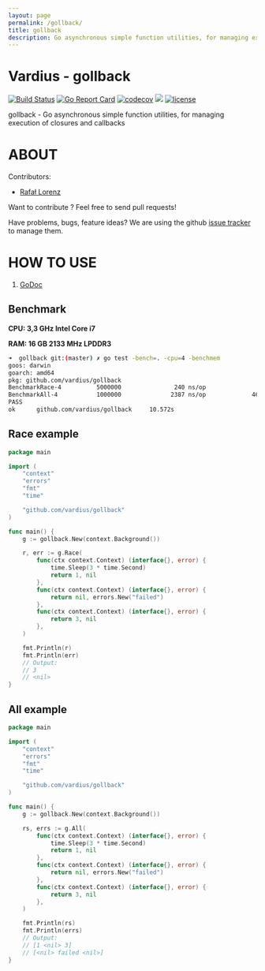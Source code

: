 ```yaml
---
layout: page
permalink: /gollback/
title: gollback
description: Go asynchronous simple function utilities, for managing execution of closures and callbacks
---
```


Vardius - gollback
================
[![Build Status](https://travis-ci.org/vardius/gollback.svg?branch=master)](https://travis-ci.org/vardius/gollback)
[![Go Report Card](https://goreportcard.com/badge/github.com/vardius/gollback)](https://goreportcard.com/report/github.com/vardius/gollback)
[![codecov](https://codecov.io/gh/vardius/gollback/branch/master/graph/badge.svg)](https://codecov.io/gh/vardius/gollback)
[![](https://godoc.org/github.com/vardius/gollback?status.svg)](http://godoc.org/github.com/vardius/gollback)
[![license](https://img.shields.io/github/license/mashape/apistatus.svg)](https://github.com/vardius/gollback/blob/master/LICENSE.md)

gollback - Go asynchronous simple function utilities, for managing execution of closures and callbacks

ABOUT
==================================================
Contributors:

* [Rafał Lorenz](http://rafallorenz.com)

Want to contribute ? Feel free to send pull requests!

Have problems, bugs, feature ideas?
We are using the github [issue tracker](https://github.com/vardius/gollback/issues) to manage them.

HOW TO USE
==================================================

1. [GoDoc](http://godoc.org/github.com/vardius/gollback)

## Benchmark
**CPU: 3,3 GHz Intel Core i7**

**RAM: 16 GB 2133 MHz LPDDR3**

```bash
➜  gollback git:(master) ✗ go test -bench=. -cpu=4 -benchmem
goos: darwin
goarch: amd64
pkg: github.com/vardius/gollback
BenchmarkRace-4          5000000               240 ns/op               0 B/op          0 allocs/op
BenchmarkAll-4           1000000              2387 ns/op             464 B/op          2 allocs/op
PASS
ok      github.com/vardius/gollback     10.572s
```

## Race example
```go
package main

import (
	"context"
	"errors"
	"fmt"
	"time"

    "github.com/vardius/gollback"
)

func main() {
	g := gollback.New(context.Background())

	r, err := g.Race(
		func(ctx context.Context) (interface{}, error) {
			time.Sleep(3 * time.Second)
			return 1, nil
		},
		func(ctx context.Context) (interface{}, error) {
			return nil, errors.New("failed")
		},
		func(ctx context.Context) (interface{}, error) {
			return 3, nil
		},
	)

	fmt.Println(r)
	fmt.Println(err)
	// Output:
	// 3
	// <nil>
}
```

## All example
```go
package main

import (
	"context"
	"errors"
	"fmt"
	"time"

    "github.com/vardius/gollback"
)

func main() {
	g := gollback.New(context.Background())

	rs, errs := g.All(
		func(ctx context.Context) (interface{}, error) {
			time.Sleep(3 * time.Second)
			return 1, nil
		},
		func(ctx context.Context) (interface{}, error) {
			return nil, errors.New("failed")
		},
		func(ctx context.Context) (interface{}, error) {
			return 3, nil
		},
	)

	fmt.Println(rs)
	fmt.Println(errs)
	// Output:
	// [1 <nil> 3]
	// [<nil> failed <nil>]
}
```
